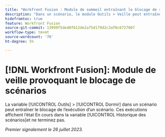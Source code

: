 ```yaml
---
title: "Workfront Fusion : Module de sommeil entraînant le blocage de scénarios"
description: "Dans un scénario, le module Outils > Veille peut entraîner le blocage de l’exécution d’un scénario. Ces exécutions indiquent l’état En cours dans l’historique du scénario et ne se terminent pas."
hidefromtoc: true
feature: Workfront Fusion
source-git-commit: 13999f5de48f612de2a75d179d2c3af0c6727607
workflow-type: tm+mt
source-wordcount: '76'
ht-degree: 5%

---
```



# [!DNL Workfront Fusion]: Module de veille provoquant le blocage de scénarios

La variable [!UICONTROL Outils] > [!UICONTROL Dormir] dans un scénario peut entraîner le blocage de l’exécution d’un scénario. Ces exécutions affichent l’état En cours dans la variable [!UICONTROL Historique des scénarios]et ne terminez pas.

_Premier signalement le 26 juillet 2023._

